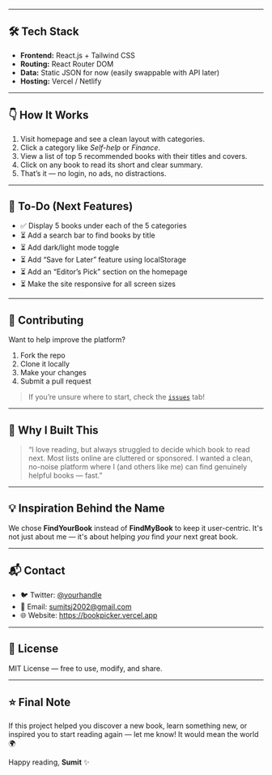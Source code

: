 
---

## 🛠️ Tech Stack

- **Frontend:** React.js + Tailwind CSS
- **Routing:** React Router DOM
- **Data:** Static JSON for now (easily swappable with API later)
- **Hosting:** Vercel / Netlify

---

## 👇 How It Works

1. Visit homepage and see a clean layout with categories.
2. Click a category like *Self-help* or *Finance*.
3. View a list of top 5 recommended books with their titles and covers.
4. Click on any book to read its short and clear summary.
5. That’s it — no login, no ads, no distractions.

---

## 🧩 To-Do (Next Features)

- ✅ Display 5 books under each of the 5 categories
- ⏳ Add a search bar to find books by title
- ⏳ Add dark/light mode toggle
- ⏳ Add “Save for Later” feature using localStorage
- ⏳ Add an “Editor’s Pick” section on the homepage
- ⏳ Make the site responsive for all screen sizes

---

## 🤝 Contributing

Want to help improve the platform?

1. Fork the repo
2. Clone it locally
3. Make your changes
4. Submit a pull request

> If you’re unsure where to start, check the [`issues`](https://github.com/yourusername/findyourbook/issues) tab!

---

## 🙋 Why I Built This

> “I love reading, but always struggled to decide which book to read next. Most lists online are cluttered or sponsored. I wanted a clean, no-noise platform where I (and others like me) can find genuinely helpful books — fast.”

---

## 💡 Inspiration Behind the Name

We chose **FindYourBook** instead of **FindMyBook** to keep it user-centric. It's not just about me — it's about helping *you* find *your* next great book.

---

## 📬 Contact

- 🐦 Twitter: [@yourhandle](https://twitter.com/_sumitjha_)
- 📧 Email: sumitsj2002@gmail.com
- 🌐 Website: https://bookpicker.vercel.app

---

## 📜 License

MIT License — free to use, modify, and share.

---

## ⭐ Final Note

If this project helped you discover a new book, learn something new, or inspired you to start reading again — let me know! It would mean the world 🌍

Happy reading,
**Sumit** ✨


